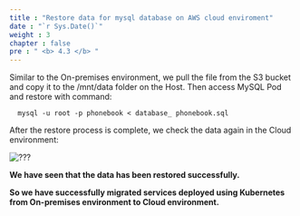 ```yaml
---
title : "Restore data for mysql database on AWS cloud enviroment"
date : "`r Sys.Date()`"
weight : 3
chapter : false
pre : " <b> 4.3 </b> "
---
```



Similar to the On-premises environment, we pull the file from the S3 bucket and copy it to the /mnt/data folder on the Host. Then access MySQL Pod and restore with command:

      mysql -u root -p phonebook < database_ phonebook.sql 

After the restore process is complete, we check the data again in the Cloud environment:

![???](/images/004-backup-restore/5.png)

**We have seen that the data has been restored successfully.**

**So we have successfully migrated services deployed using Kubernetes from On-premises environment to Cloud environment.**
